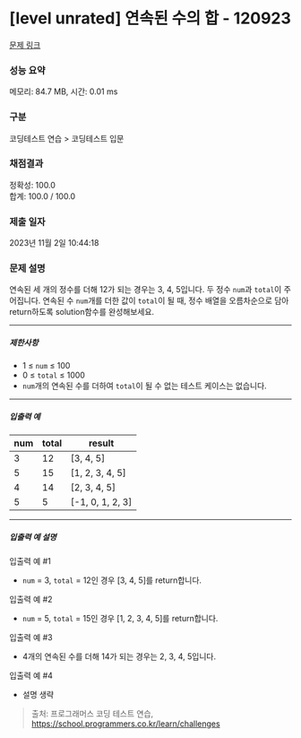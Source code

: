 # [level unrated] 연속된 수의 합 - 120923 

[문제 링크](https://school.programmers.co.kr/learn/courses/30/lessons/120923) 

### 성능 요약

메모리: 84.7 MB, 시간: 0.01 ms

### 구분

코딩테스트 연습 > 코딩테스트 입문

### 채점결과

정확성: 100.0<br/>합계: 100.0 / 100.0

### 제출 일자

2023년 11월 2일 10:44:18

### 문제 설명

<p>연속된 세 개의 정수를 더해 12가 되는 경우는 3, 4, 5입니다. 두 정수 <code>num</code>과 <code>total</code>이 주어집니다. 연속된 수 <code>num</code>개를 더한 값이 <code>total</code>이 될 때, 정수 배열을 오름차순으로 담아 return하도록 solution함수를 완성해보세요.</p>

<hr>

<h5>제한사항</h5>

<ul>
<li>1 ≤ <code>num</code> ≤ 100</li>
<li>0 ≤ <code>total</code> ≤ 1000</li>
<li><code>num</code>개의 연속된 수를 더하여 <code>total</code>이 될 수 없는 테스트 케이스는 없습니다.</li>
</ul>

<hr>

<h5>입출력 예</h5>
<table class="table">
        <thead><tr>
<th>num</th>
<th>total</th>
<th>result</th>
</tr>
</thead>
        <tbody><tr>
<td>3</td>
<td>12</td>
<td>[3, 4, 5]</td>
</tr>
<tr>
<td>5</td>
<td>15</td>
<td>[1, 2, 3, 4, 5]</td>
</tr>
<tr>
<td>4</td>
<td>14</td>
<td>[2, 3, 4, 5]</td>
</tr>
<tr>
<td>5</td>
<td>5</td>
<td>[-1, 0, 1, 2, 3]</td>
</tr>
</tbody>
      </table>
<hr>

<h5>입출력 예 설명</h5>

<p>입출력 예 #1</p>

<ul>
<li><code>num</code> = 3, <code>total</code> = 12인 경우 [3, 4, 5]를 return합니다.</li>
</ul>

<p>입출력 예 #2</p>

<ul>
<li><code>num</code> = 5, <code>total</code> = 15인 경우 [1, 2, 3, 4, 5]를 return합니다.</li>
</ul>

<p>입출력 예 #3</p>

<ul>
<li>4개의 연속된 수를 더해 14가 되는 경우는 2, 3, 4, 5입니다.</li>
</ul>

<p>입출력 예 #4</p>

<ul>
<li>설명 생략</li>
</ul>


> 출처: 프로그래머스 코딩 테스트 연습, https://school.programmers.co.kr/learn/challenges